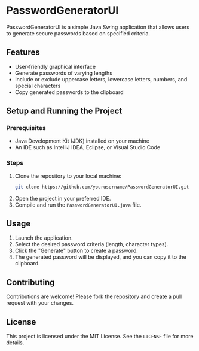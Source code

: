 # PasswordGeneratorUI

PasswordGeneratorUI is a simple Java Swing application that allows users to generate secure passwords based on specified criteria.

## Features
- User-friendly graphical interface
- Generate passwords of varying lengths
- Include or exclude uppercase letters, lowercase letters, numbers, and special characters
- Copy generated passwords to the clipboard

## Setup and Running the Project

### Prerequisites
- Java Development Kit (JDK) installed on your machine
- An IDE such as IntelliJ IDEA, Eclipse, or Visual Studio Code

### Steps
1. Clone the repository to your local machine:
    ```sh
    git clone https://github.com/yourusername/PasswordGeneratorUI.git
    ```
2. Open the project in your preferred IDE.
3. Compile and run the `PasswordGeneratorUI.java` file.

## Usage
1. Launch the application.
2. Select the desired password criteria (length, character types).
3. Click the "Generate" button to create a password.
4. The generated password will be displayed, and you can copy it to the clipboard.

## Contributing
Contributions are welcome! Please fork the repository and create a pull request with your changes.

## License
This project is licensed under the MIT License. See the `LICENSE` file for more details.
